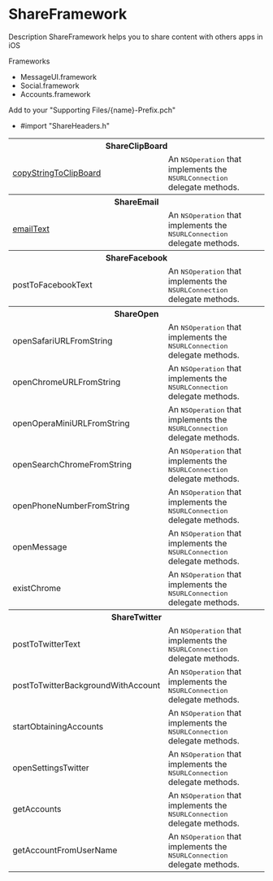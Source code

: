 ShareFramework
==============

Description
ShareFramework helps you to share content with others apps in iOS

Frameworks
 - MessageUI.framework
 - Social.framework
 - Accounts.framework


Add to your "Supporting Files/{name}-Prefix.pch" 
 - #import "ShareHeaders.h"


<table>
	<tbody>
		<tr>
			<th colspan="2">ShareClipBoard</th>
		</tr>
		<tr>
			<td><a href="">copyStringToClipBoard</a></td>
    			<td>An <tt>NSOperation</tt> that implements the <tt>NSURLConnection</tt> delegate methods.</td>
  		</tr>
		<tr>
			<th colspan="2">ShareEmail</th>
		</tr>
		<tr>
			<td><a href="">emailText</a></td>
    			<td>An <tt>NSOperation</tt> that implements the <tt>NSURLConnection</tt> delegate methods.</td>
  		</tr>
		<tr>
			<th colspan="2">ShareFacebook</th>
		</tr>
		<tr>
			<td><a href=""></a>postToFacebookText</td>
    			<td>An <tt>NSOperation</tt> that implements the <tt>NSURLConnection</tt> delegate methods.</td>
  		</tr>
		<tr>
			<th colspan="2">ShareOpen</th>
		</tr>
		<tr>
			<td><a href=""></a>openSafariURLFromString</td>
    			<td>An <tt>NSOperation</tt> that implements the <tt>NSURLConnection</tt> delegate methods.</td>
  		</tr>
		<tr>
			<td><a href=""></a>openChromeURLFromString</td>
    			<td>An <tt>NSOperation</tt> that implements the <tt>NSURLConnection</tt> delegate methods.</td>
  		</tr>
		<tr>
			<td><a href=""></a>openOperaMiniURLFromString</td>
    			<td>An <tt>NSOperation</tt> that implements the <tt>NSURLConnection</tt> delegate methods.</td>
  		</tr>
		<tr>
			<td><a href=""></a>openSearchChromeFromString</td>
    			<td>An <tt>NSOperation</tt> that implements the <tt>NSURLConnection</tt> delegate methods.</td>
  		</tr>
		<tr>
			<td><a href=""></a>openPhoneNumberFromString</td>
    			<td>An <tt>NSOperation</tt> that implements the <tt>NSURLConnection</tt> delegate methods.</td>
  		</tr>
		<tr>
			<td><a href=""></a>openMessage</td>
    			<td>An <tt>NSOperation</tt> that implements the <tt>NSURLConnection</tt> delegate methods.</td>
  		</tr>
		<tr>
			<td><a href=""></a>existChrome</td>
    			<td>An <tt>NSOperation</tt> that implements the <tt>NSURLConnection</tt> delegate methods.</td>
  		</tr>
		<tr>
			<th colspan="2">ShareTwitter</th>
		</tr>
		<tr>
			<td><a href=""></a>postToTwitterText</td>
    			<td>An <tt>NSOperation</tt> that implements the <tt>NSURLConnection</tt> delegate methods.</td>
  		</tr>
		<tr>
			<td><a href=""></a>postToTwitterBackgroundWithAccount</td>
    			<td>An <tt>NSOperation</tt> that implements the <tt>NSURLConnection</tt> delegate methods.</td>
  		</tr>
		<tr>
			<td><a href=""></a>startObtainingAccounts</td>
    			<td>An <tt>NSOperation</tt> that implements the <tt>NSURLConnection</tt> delegate methods.</td>
  		</tr>
		<tr>
			<td><a href=""></a>openSettingsTwitter</td>
    			<td>An <tt>NSOperation</tt> that implements the <tt>NSURLConnection</tt> delegate methods.</td>
  		</tr>
		<tr>
			<td><a href=""></a>getAccounts</td>
    			<td>An <tt>NSOperation</tt> that implements the <tt>NSURLConnection</tt> delegate methods.</td>
  		</tr>
		<tr>
			<td><a href=""></a>getAccountFromUserName</td>
    			<td>An <tt>NSOperation</tt> that implements the <tt>NSURLConnection</tt> delegate methods.</td>
  		</tr>
	</tbody>
</table>
